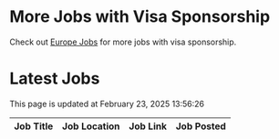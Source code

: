 # More Jobs with Visa Sponsorship

Check out [Europe Jobs](https://github.com/sureshparimi/europejobs#latest-jobs) for more jobs with visa sponsorship.

# Latest Jobs

This page is updated at February 23, 2025 13:56:26

| Job Title | Job Location | Job Link | Job Posted |
| --- | --- | --- | --- |
